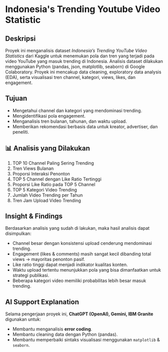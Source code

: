 # Indonesia's Trending Youtube Video Statistic

## Deskripsi
Proyek ini menganalisis dataset *Indonesia’s Trending YouTube Video Statistics* dari Kaggle untuk menemukan pola dan tren yang terjadi pada video YouTube yang masuk trending di Indonesia. Analisis dataset dilakukan menggunakan Python (pandas, json, matplotlib, seaborn) di Google Colaboratory. Proyek ini mencakup data cleaning, exploratory data analysis (EDA), serta visualisasi tren channel, kategori, views, likes, dan engagement.

## Tujuan
- Mengetahui channel dan kategori yang mendominasi trending.
- Mengidentifikasi pola engagement.
- Menganalisis tren bulanan, tahunan, dan waktu upload.
- Memberikan rekomendasi berbasis data untuk kreator, advertiser, dan peneliti.

## 📊 Analisis yang Dilakukan
1. TOP 10 Channel Paling Sering Trending  
2. Tren Views Bulanan  
3. Proporsi Interaksi Penonton  
4. TOP 5 Channel dengan Like Ratio Tertinggi  
5. Proporsi Like Ratio pada TOP 5 Channel  
6. TOP 5 Kategori Video Trending  
7. Jumlah Video Trending per Tahun  
8. Tren Jam Upload Video Trending  

## Insight & Findings
Berdasarkan analisis yang sudah di lakukan, maka hasil analisis dapat disimpulkan:
- Channel besar dengan konsistensi upload cenderung mendominasi trending.  
- Engagement (likes & comments) masih sangat kecil dibanding total views → mayoritas penonton pasif.  
- Like ratio tinggi dapat menjadi indikator kualitas konten.  
- Waktu upload tertentu menunjukkan pola yang bisa dimanfaatkan untuk strategi publikasi.  
- Beberapa kategori video memiliki probabilitas lebih besar masuk trending.

## AI Support Explanation
Selama pengerjaan proyek ini, **ChatGPT (OpenAI), Gemini, IBM Granite** digunakan untuk:  
- Membantu menganalisis **error coding**.
- Membantu cleaning data dengan Python (pandas).  
- Membantu memperbaiki sintaks visualisasi menggunakan `matplotlib` & `seaborn`.
